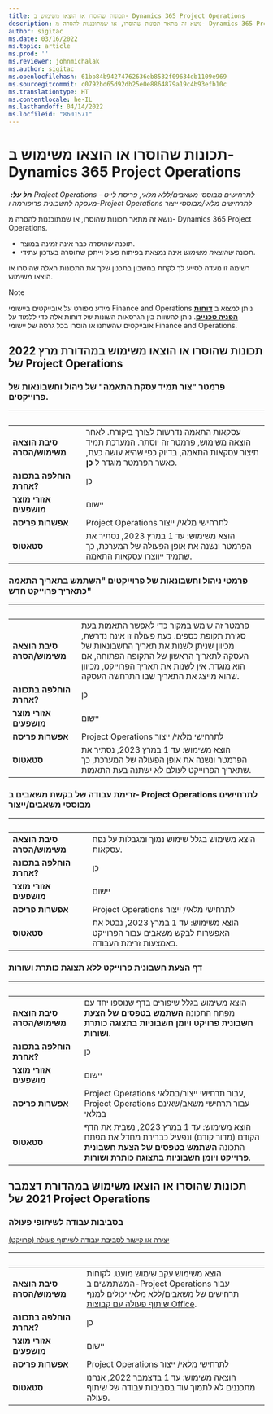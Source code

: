 ```yaml
---
title: תכונות שהוסרו או הוצאו משימוש ב- Dynamics 365 Project Operations
description: נושא זה מתאר תכונות שהוסרו, או שמתוכננות להסרה מ- Dynamics 365 Project Operations.
author: sigitac
ms.date: 03/16/2022
ms.topic: article
ms.prod: ''
ms.reviewer: johnmichalak
ms.author: sigitac
ms.openlocfilehash: 61bb84b94274762636eb8532f09634db1109e969
ms.sourcegitcommit: c0792bd65d92db25e0e8864879a19c4b93efb10c
ms.translationtype: HT
ms.contentlocale: he-IL
ms.lasthandoff: 04/14/2022
ms.locfileid: "8601571"
---
```

# <a name="removed-or-deprecated-features-in-dynamics-365-project-operations"></a>תכונות שהוסרו או הוצאו משימוש ב- Dynamics 365 Project Operations

_**חל על:** ‏ Project Operations לתרחישים מבוססי משאבים/ללא מלאי, פריסת לייט - מעסקה לחשבונית פרופורמה ו-Project Operations לתרחישים מלאי/מבוססי ייצור_

נושא זה מתאר תכונות שהוסרו, או שמתוכננות להסרה מ- Dynamics 365 Project Operations.

- תוכנה *שהוסרה* כבר אינה זמינה במוצר.
- תכונה *שהוצאה משימוש* אינה נמצאת בפיתוח פעיל וייתכן שתוסרה בעדכון עתידי.

רשימה זו נועדה לסייע לך לקחת בחשבון בתכנון שלך את התכונות האלה שהוסרו או הוצאו משימוש.

> [!NOTE]
> מידע מפורט על אובייקטים ביישומי Finance and Operations ניתן למצוא ב [**דוחות הפניה טכניים**](/dynamics/s-e/global/axtechrefrep_61). ניתן להשוות בין הגרסאות השונות של דוחות אלה כדי ללמוד על אובייקטים שהשתנו או הוסרו בכל גרסה של יישומי Finance and Operations.

## <a name="features-removed-or-deprecated-in-the-project-operations-march-2022-release"></a>תכונות שהוסרו או הוצאו משימוש במהדורת מרץ 2022 של Project Operations

### <a name="project-management-and-accounting-always-create-adjustment-transaction-parameter"></a>פרמטר "צור תמיד עסקת התאמה" של ניהול וחשבונאות של פרוייקטים.

| &nbsp; | &nbsp; |
|--------|--------|
| **סיבת הוצאה משימוש/הסרה** | עסקאות התאמה נדרשות לצורך ביקורת. לאחר הוצאה משימוש, פרמטר זה יוסתר. המערכת תמיד תיצור עסקאות התאמה, בדיוק כפי שהיא עושה כעת, כאשר הפרמטר מוגדר ל **כן**. |
| **הוחלפה בתכונה אחרת?** | כן |
| **אזורי מוצר מושפעים** | יישום |
| **אפשרות פריסה** | Project Operations לתרחישי מלאי/ ייצור |
| **סטאטוס** | הוצא משימוש: עד 1 במרץ 2023, נסתיר את הפרמטר ונשנה את אופן הפעולה של המערכת, כך שתמיד ייווצרו עסקאות התאמה. |

### <a name="project-management-and-accounting-use-adjustment-date-as-new-project-date-parameter"></a>פרמטי ניהול וחשבונאות של פרוייקטים "השתמש בתאריך התאמה כתאריך פרוייקט חדש"

| &nbsp; | &nbsp; |
|--------|--------|
| **סיבת הוצאה משימוש/הסרה** | פרמטר זה שימש במקור כדי לאפשר התאמות בעת סגירת תקופת כספים. כעת פעולה זו אינה נדרשת, מכיוון שניתן לשנות את תאריך החשבונאות של העסקה לתאריך הראשון של התקופה הפתוחה, אם הוא מוגדר. אין לשנות את תאריך הפרוייקט, מכיוון שהוא מייצג את התאריך שבו התרחשה העסקה. |
| **הוחלפה בתכונה אחרת?** | כן |
| **אזורי מוצר מושפעים** | יישום |
| **אפשרות פריסה** | Project Operations לתרחישי מלאי/ ייצור |
| **סטאטוס** | הוצא משימוש: עד 1 במרץ 2023, נסתיר את הפרמטר ונשנה את אופן הפעולה של המערכת, כך שתאריך הפרוייקט לעולם לא ישתנה בעת התאמות. |

### <a name="resource-request-workflow-in-project-operations-for-stockedproduction-based-scenarios"></a>זרימת עבודה של בקשת משאבים ב- Project Operations לתרחישים מבוססי משאבים/ייצור

| &nbsp; | &nbsp; |
|--------|--------|
| **סיבת הוצאה משימוש/הסרה** | הוצא משימוש בגלל שימוש נמוך ומגבלות על נפח עסקאות. |
| **הוחלפה בתכונה אחרת?** | כן |
| **אזורי מוצר מושפעים** | יישום |
| **אפשרות פריסה** | Project Operations לתרחישי מלאי/ ייצור |
| **סטאטוס** | הוצא משימוש: עד 1 במרץ 2023, נבטל את האפשרות לבקש משאבים עבור הפרוייקט באמצעות זרימת העבודה. |

### <a name="project-invoice-proposal-page-without-header-and-lines-views"></a>דף הצעת חשבונית פרוייקט ללא תצוגת כותרת ושורות

| &nbsp; | &nbsp; |
|--------|--------|
| **סיבת הוצאה משימוש/הסרה** | הוצא משימוש בגלל שיפורים בדף שנוספו יחד עם מפתח התכונה **השתמש בטפסים של הצעת חשבונית פרויקט ויומן חשבוניות בתצוגה כותרת ושורות**. |
| **הוחלפה בתכונה אחרת?** | כן |
| **אזורי מוצר מושפעים** | יישום |
| **אפשרות פריסה** | Project Operations עבור תרחישי ייצור/במלאי, Project Operations עבור תרחישי משאב/שאינם במלאי |
| **סטאטוס** | הוצא משימוש: עד 1 במרץ 2023, נשבית את הדף הקודם (מדור קודם) ונפעיל כברירת מחדל את מפתח התכונה **השתמש בטפסים של הצעת חשבונית פרוייקט ויומן חשבוניות בתצוגה כותרת ושורות**. |

## <a name="features-removed-or-deprecated-in-the-project-operations-december-2021-release"></a>תכונות שהוסרו או הוצאו משימוש במהדורת דצמבר 2021 של Project Operations

### <a name="collaboration-workspaces"></a>בסביבות עבודה לשיתופי פעולה

[יצירה או קישור לסביבת עבודה לשיתוף פעולה (פרויקט)](/dynamicsax-2012/appuser-itpro/create-or-link-to-a-collaboration-workspace-project)

| &nbsp; | &nbsp; |
|--------|--------|
| **סיבת הוצאה משימוש/הסרה** | הוצא משימוש עקב שימוש מועט. לקוחות המשתמשים ב-Project Operations עבור תרחישים של משאבים/ללא מלאי יכולים למנף [שיתוף פעולה עם קבוצות Office](../project-management/collaboration-groups.md). |
| **הוחלפה בתכונה אחרת?** | כן |
| **אזורי מוצר מושפעים** | יישום  |
| **אפשרות פריסה** | Project Operations לתרחישי מלאי/ ייצור |
| **סטאטוס** | הוצאה משימוש: עד 1 בדצמבר 2022, אנחנו מתכננים לא לתמוך עוד בסביבות עבודה של שיתוף פעולה. |
